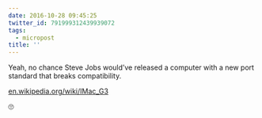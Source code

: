 ```yaml
---
date: 2016-10-28 09:45:25
twitter_id: 791999312439939072
tags:
  - micropost
title: ''
---
```


Yeah, no chance Steve Jobs would’ve released a computer with a new port standard that breaks compatibility.

[en.wikipedia.org/wiki/IMac_G3](https://en.wikipedia.org/wiki/IMac_G3)

🙄
